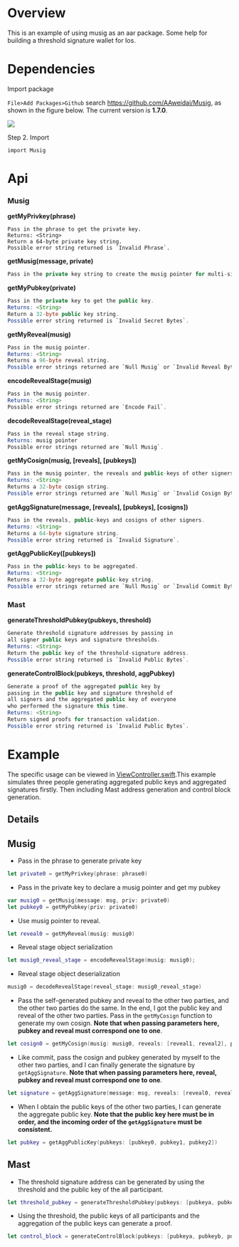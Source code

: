 # Overview

This is an example of using musig as an aar package. Some help for building a threshold signature wallet for Ios.

# Dependencies

Import package

`File>Add Packages>Github` search https://github.com/AAweidai/Musig, as shown in the figure below. The current version is **1.7.0**.

![](https://cdn.jsdelivr.net/gh/AAweidai/PictureBed@master/taproot/16364537404401636453740335.png)

Step 2. Import
```
import Musig
```

# Api
### Musig

**getMyPrivkey(phrase)**

```
Pass in the phrase to get the private key.
Returns: <String>
Return a 64-byte private key string.
Possible error string returned is `Invalid Phrase`.
```

**getMusig(message, private)**

```java
Pass in the private key string to create the musig pointer for multi-signature.
```

**getMyPubkey(private)**
```java
Pass in the private key to get the public key.
Returns: <String>
Return a 32-byte public key string.
Possible error string returned is `Invalid Secret Bytes`.
```

**getMyReveal(musig)**
```java
Pass in the musig pointer.
Returns: <String>
Returns a 96-byte reveal string.
Possible error strings returned are `Null Musig` or `Invalid Reveal Bytes`.
```

**encodeRevealStage(musig)**
```java
Pass in the musig pointer.
Returns: <String>
Possible error strings returned are `Encode Fail`.
```

**decodeRevealStage(reveal_stage)**
```java
Pass in the reveal stage string.
Returns: musig pointer
Possible error strings returned are `Null Musig`.
```

**getMyCosign(musig, [reveals], [pubkeys])**
```java
Pass in the musig pointer, the reveals and public-keys of other signers.
Returns: <String>
Returns a 32-byte cosign string.
Possible error strings returned are `Null Musig` or `Invalid Cosign Bytes`.
```

**getAggSignature(message,  [reveals], [pubkeys], [cosigns])**

```java
Pass in the reveals, public-keys and cosigns of other signers.
Returns: <String>
Returns a 64-byte signature string.
Possible error string returned is `Invalid Signature`.
```

**getAggPublicKey([pubkeys])**
```java
Pass in the public-keys to be aggregated.
Returns: <String>
Returns a 32-byte aggregate public-key string.
Possible error strings returned are `Null Musig` or `Invalid Commit Bytes`.
```

### Mast

**generateThresholdPubkey(pubkeys, threshold)**
```java
Generate threshold signature addresses by passing in 
all signer public keys and signature thresholds.
Returns: <String>
Return the public key of the threshold-signature address.
Possible error string returned is `Invalid Public Bytes`.
```
**generateControlBlock(pubkeys, threshold, aggPubkey)**
```java
Generate a proof of the aggregated public key by 
passing in the public key and signature threshold of 
all signers and the aggregated public key of everyone 
who performed the signature this time.
Returns: <String>
Return signed proofs for transaction validation.
Possible error string returned is `Invalid Public Bytes`.
```

# Example

The specific usage can be viewed in [ViewController.swift](MusigDemo/ViewController.swift).This example simulates three people generating aggregated public keys and aggregated signatures firstly. Then including Mast address generation and control block generation.

## Details

## Musig

- Pass in the phrase to generate private key

~~~swift
let private0 = getMyPrivkey(phrase: phrase0)
~~~

- Pass in the private key to declare a musig pointer and get my pubkey

~~~swift
var musig0 = getMusig(message: msg, priv: private0)
let pubkey0 = getMyPubkey(priv: private0)
~~~

- Use musig pointer to  reveal.

~~~swift
let reveal0 = getMyReveal(musig: musig0)
~~~

- Reveal stage object serialization

~~~swift
let musig0_reveal_stage = encodeRevealStage(musig: musig0);
~~~

- Reveal stage object deserialization

~~~swift
musig0 = decodeRevealStage(reveal_stage: musig0_reveal_stage)
~~~

- Pass the self-generated pubkey and reveal to the other two parties, and the other two parties do the same. In the end, I got the public key and reveal of the other two parties. Pass in the `getMyCosign` function to generate my own cosign. **Note that when passing parameters here, pubkey and reveal must correspond one to one**.

~~~swift
let cosign0 = getMyCosign(musig: musig0, reveals: [reveal1, reveal2], pubkeys: [pubkey1, pubkey2])
~~~

- Like commit, pass the cosign and pubkey generated by myself to the other two parties, and I can finally generate the signature by `getAggSignature`. **Note that when passing parameters here, reveal, pubkey and reveal must correspond one to one**.

~~~swift
let signature = getAggSignature(message: msg, reveals: [reveal0, reveal1, reveal2], cosigns: [cosign0, cosign1, cosign2], pubkeys: [pubkey0, pubkey1, pubkey2])
~~~

- When I obtain the public keys of the other two parties, I can generate the aggregate public key. **Note that the public key here must be in order, and the incoming order of the `getAggSignature` must be consistent.**

~~~swift
let pubkey = getAggPublicKey(pubkeys: [pubkey0, pubkey1, pubkey2])
~~~

## Mast

- The threshold signature address can be generated by using the threshold and the public key of the all participant.

~~~swift
let threshold_pubkey = generateThresholdPubkey(pubkeys: [pubkeya, pubkeyb, pubkeyc], threshold: 2);
~~~

- Using the threshold, the public keys of all participants and the aggregation of the public keys can generate a proof.

~~~swift
let control_block = generateControlBlock(pubkeys: [pubkeya, pubkeyb, pubkeyc], threshold: 2, agg_pubkey: pubkeyab)
~~~





